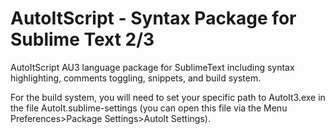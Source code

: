 AutoItScript - Syntax Package for Sublime Text 2/3
============

AutoItScript AU3 language package for SublimeText including syntax highlighting, comments toggling, snippets, and build system.

For the build system, you will need to set your specific path to AutoIt3.exe in the file AutoIt.sublime-settings (you can open this file via the Menu Preferences>Package Settings>AutoIt Settings).
